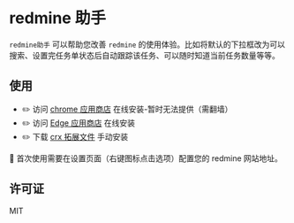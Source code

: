 <!--
 * @Description:
 * @Author: zoeblow
 * @Email: zoeblow#gmail.com
 * @Date: 2025-03-20 17:03:41
 * @LastEditors: zoeblow
 * @LastEditTime: 2025-03-20 17:13:09
 * @FilePath: \redmine-helper\README.md
 * Copyright (c) 2025 by zoeblow , All Rights Reserved.
 *
-->

# redmine 助手

`redmine助手` 可以帮助您改善 `redmine` 的使用体验。比如将默认的下拉框改为可以搜索、设置完任务单状态后自动跟踪该任务、可以随时知道当前任务数量等等。

## 使用

- ✏️ 访问 [chrome 应用商店](https://chrome.google.com/webstore/) 在线安装-暂时无法提供（需翻墙）
- ✏️ 访问 [Edge 应用商店](https://microsoftedge.microsoft.com/addons/detail/readmine%E5%8A%A9%E6%89%8B/fbiogedcikiecboialbmplkhpcdckcam) 在线安装
- ✏️ 下载 [crx 拓展文件](https://github.com/zoeblow/redmine-helper/releases) 手动安装

🍼 首次使用需要在设置页面（右键图标点击选项）配置您的 redmine 网站地址。

## 许可证

MIT

